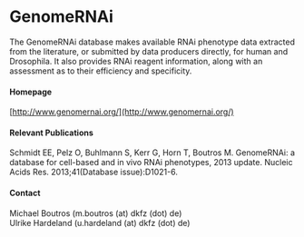 # GenomeRNAi
The GenomeRNAi database makes available RNAi phenotype data extracted from the literature, or submitted by data producers directly, for human and Drosophila. It also provides RNAi reagent information, along with an assessment as to their efficiency and specificity.

#### Homepage
[http://www.genomernai.org/](http://www.genomernai.org/)

#### Relevant Publications
Schmidt EE, Pelz O, Buhlmann S, Kerr G, Horn T, Boutros M. GenomeRNAi: a database for cell-based and in vivo RNAi phenotypes, 2013 update. Nucleic Acids Res. 2013;41(Database issue):D1021-6.

#### Contact
Michael Boutros (m.boutros (at) dkfz (dot) de)<br/>
Ulrike Hardeland (u.hardeland (at) dkfz (dot) de)

